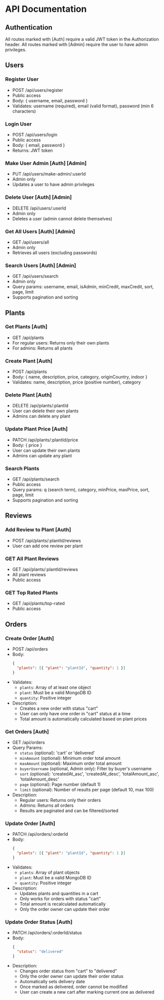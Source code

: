 # API Documentation

## Authentication
All routes marked with [Auth] require a valid JWT token in the Authorization header.
All routes marked with [Admin] require the user to have admin privileges.

## Users

### Register User
- POST /api/users/register
- Public access
- Body: { username, email, password }
- Validates: username (required), email (valid format), password (min 6 characters)

### Login User
- POST /api/users/login
- Public access
- Body: { email, password }
- Returns: JWT token

### Make User Admin [Auth] [Admin]
- PUT /api/users/make-admin/:userId
- Admin only
- Updates a user to have admin privileges

### Delete User [Auth] [Admin]
- DELETE /api/users/:userId
- Admin only
- Deletes a user (admin cannot delete themselves)

### Get All Users [Auth] [Admin]
- GET /api/users/all
- Admin only
- Retrieves all users (excluding passwords)

### Search Users [Auth] [Admin]
- GET /api/users/search
- Admin only
- Query params: username, email, isAdmin, minCredit, maxCredit, sort, page, limit
- Supports pagination and sorting

## Plants

### Get Plants [Auth]
- GET /api/plants
- For regular users: Returns only their own plants
- For admins: Returns all plants

### Create Plant [Auth]
- POST /api/plants
- Body: { name, description, price, category, originCountry, indoor }
- Validates: name, description, price (positive number), category

### Delete Plant [Auth]
- DELETE /api/plants/:plantId
- User can delete their own plants
- Admins can delete any plant

### Update Plant Price [Auth]
- PATCH /api/plants/:plantId/price
- Body: { price }
- User can update their own plants
- Admins can update any plant

### Search Plants
- GET /api/plants/search
- Public access
- Query params: q (search term), category, minPrice, maxPrice, sort, page, limit
- Supports pagination and sorting

## Reviews

### Add Review to Plant [Auth]
- POST /api/plants/:plantId/reviews
- User can add one review per plant

### GET All Plant Reviews
- GET /api/plants/:plantId/reviews
- All plant reviews
- Public access

### GET Top Rated Plants
- GET /api/plants/top-rated
- Public access

## Orders

### Create Order [Auth]
- POST /api/orders
- Body:
  ```json
  {
    "plants": [{ "plant": "plantId", "quantity": 1 }]
  }
  ```
- Validates:
  - `plants`: Array of at least one object
  - `plant`: Must be a valid MongoDB ID
  - `quantity`: Positive integer
- Description:
  - Creates a new order with status "cart"
  - User can only have one order in "cart" status at a time
  - Total amount is automatically calculated based on plant prices

### Get Orders [Auth]
- GET /api/orders
- Query Params:
  - `status` (optional): 'cart' or 'delivered'
  - `minAmount` (optional): Minimum order total amount
  - `maxAmount` (optional): Maximum order total amount
  - `buyerUsername` (optional, Admin only): Filter by buyer's username
  - `sort` (optional): 'createdAt_asc', 'createdAt_desc', 'totalAmount_asc', 'totalAmount_desc'
  - `page` (optional): Page number (default 1)
  - `limit` (optional): Number of results per page (default 10, max 100)
- Description:
  - Regular users: Returns only their orders
  - Admins: Returns all orders
  - Results are paginated and can be filtered/sorted

### Update Order [Auth]
- PATCH /api/orders/:orderId
- Body:
  ```json
  {
    "plants": [{ "plant": "plantId", "quantity": 1 }]
  }
  ```
- Validates:
  - `plants`: Array of plant objects
  - `plant`: Must be a valid MongoDB ID
  - `quantity`: Positive integer
- Description:
  - Updates plants and quantities in a cart
  - Only works for orders with status "cart"
  - Total amount is recalculated automatically
  - Only the order owner can update their order

### Update Order Status [Auth]
- PATCH /api/orders/:orderId/status
- Body:
  ```json
  {
    "status": "delivered"
  }
  ```
- Description:
  - Changes order status from "cart" to "delivered"
  - Only the order owner can update their order status
  - Automatically sets delivery date
  - Once marked as delivered, order cannot be modified
  - User can create a new cart after marking current one as delivered
